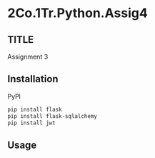 # 2Co.1Tr.Python.Assig4

## TITLE

Assignment 3

## Installation
PyPl
``` bash 
pip install flask
pip install flask-sqlalchemy
pip install jwt
```
## Usage

``` bash
